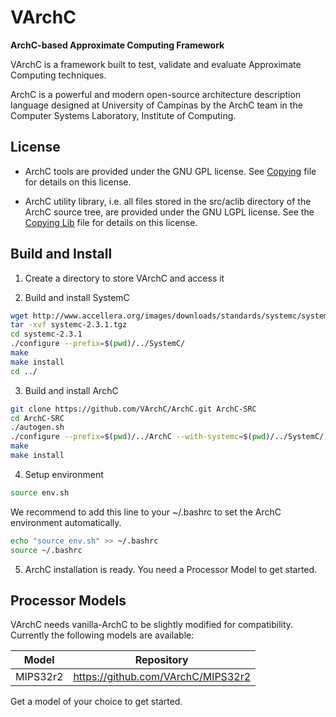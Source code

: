 VArchC
=====

**ArchC-based Approximate Computing Framework**

VArchC is a framework built to test, validate and evaluate Approximate Computing techniques.

ArchC is a powerful and modern open-source architecture description language designed at University of Campinas by the ArchC team in the Computer Systems Laboratory, Institute of Computing.

License
-------
 - ArchC tools are provided under the GNU GPL license.
   See [Copying](COPYING) file for details on this license.

 - ArchC utility library, i.e. all files stored in the src/aclib
   directory of the ArchC source tree, are provided under the GNU LGPL
   license. See the [Copying Lib](COPYING.LIB) file for details on this license.

Build and Install
------------
1. Create a directory to store VArchC and access it

2. Build and install SystemC
```bash
wget http://www.accellera.org/images/downloads/standards/systemc/systemc-2.3.1.tgz
tar -xvf systemc-2.3.1.tgz
cd systemc-2.3.1
./configure --prefix=$(pwd)/../SystemC/
make
make install
cd ../
```

3. Build and install ArchC
```bash
git clone https://github.com/VArchC/ArchC.git ArchC-SRC
cd ArchC-SRC
./autogen.sh
./configure --prefix=$(pwd)/../ArchC --with-systemc=$(pwd)/../SystemC/
make
make install
```

4. Setup environment
```bash
source env.sh
```
We recommend to add this line to your ~/.bashrc to set the ArchC environment automatically.
```bash
echo "source env.sh" >> ~/.bashrc
source ~/.bashrc
```
5. ArchC installation is ready. You need a Processor Model to get started.

Processor Models
------------

VArchC needs vanilla-ArchC to be slightly modified for compatibility. Currently the following models are available:

| Model             | Repository                         |
|-------------------|------------------------------------|
| MIPS32r2          | https://github.com/VArchC/MIPS32r2 |

Get a model of your choice to get started.
